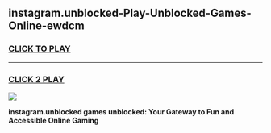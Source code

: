 
## instagram.unblocked-Play-Unblocked-Games-Online-ewdcm
<h3>
<a href="https://premium76.site?title=instagram.unblocked&ref=25A">CLICK TO PLAY</a></h3>
<hr>

<h3>
<a href="https://premium76.site?title=instagram.unblocked&ref=25A">CLICK 2 PLAY</a>
  
</h3>

<a href="https://premium76.site?title=instagram.unblocked&ref=25A"><img src="https://clearcache.store/games.png"></a>


**instagram.unblocked games unblocked: Your Gateway to Fun and Accessible Online Gaming**
